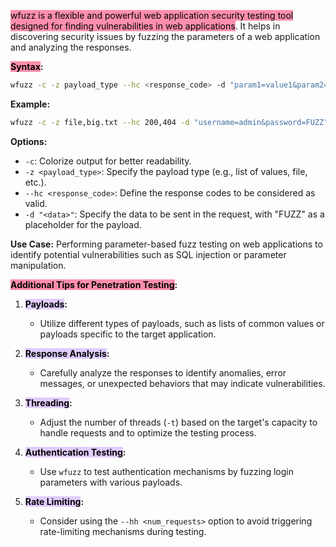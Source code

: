 <mark style="background: #FF5582A6;">wfuzz is a flexible and powerful web application security testing tool designed for finding vulnerabilities in web applications</mark>. It helps in discovering security issues by fuzzing the parameters of a web application and analyzing the responses.

**<mark style="background: #FF5582A6;">Syntax</mark>:**

```bash
wfuzz -c -z payload_type --hc <response_code> -d "param1=value1&param2=value2" <url>
```

**Example:**

```bash
wfuzz -c -z file,big.txt --hc 200,404 -d "username=admin&password=FUZZ" http://example.com/login
```

**Options:**

- `-c`: Colorize output for better readability.
- `-z <payload_type>`: Specify the payload type (e.g., list of values, file, etc.).
- `--hc <response_code>`: Define the response codes to be considered as valid.
- `-d "<data>"`: Specify the data to be sent in the request, with "FUZZ" as a placeholder for the payload.

**Use Case:** Performing parameter-based fuzz testing on web applications to identify potential vulnerabilities such as SQL injection or parameter manipulation.

**<mark style="background: #FF5582A6;">Additional Tips for Penetration Testing</mark>:**

1. **<mark style="background: #D2B3FFA6;">Payloads</mark>:**
    
    - Utilize different types of payloads, such as lists of common values or payloads specific to the target application.
2. **<mark style="background: #D2B3FFA6;">Response Analysis</mark>:**
    
    - Carefully analyze the responses to identify anomalies, error messages, or unexpected behaviors that may indicate vulnerabilities.
3. **<mark style="background: #D2B3FFA6;">Threading</mark>:**
    
    - Adjust the number of threads (`-t`) based on the target's capacity to handle requests and to optimize the testing process.
4. **<mark style="background: #D2B3FFA6;">Authentication Testing</mark>:**
    
    - Use `wfuzz` to test authentication mechanisms by fuzzing login parameters with various payloads.
5. **<mark style="background: #D2B3FFA6;">Rate Limiting</mark>:**
    
    - Consider using the `--hh <num_requests>` option to avoid triggering rate-limiting mechanisms during testing.